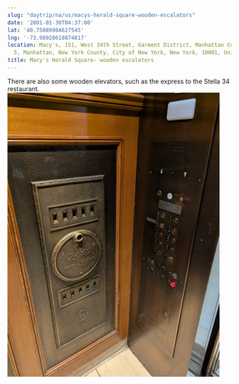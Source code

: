 ```yaml
---
slug: "daytrip/na/us/macys-herald-square-wooden-escalators"
date: '2001-01-30T04:37:00'
lat: '40.75089984627545'
lng: '-73.98928618874817'
location: Macy's, 151, West 34th Street, Garment District, Manhattan Community Board
  5, Manhattan, New York County, City of New York, New York, 10001, United States
title: Macy's Herald Square- wooden escalators
---
```


There are also some wooden elevators, such as the express to the Stella 34 restaurant.
![A converted wooden Gurney Elevator. Image made available under CC0](image.png)